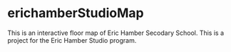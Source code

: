 # erichamberStudioMap
This is an interactive floor map of Eric Hamber Secodary School. This is a project for the Eric Hamber Studio program.
